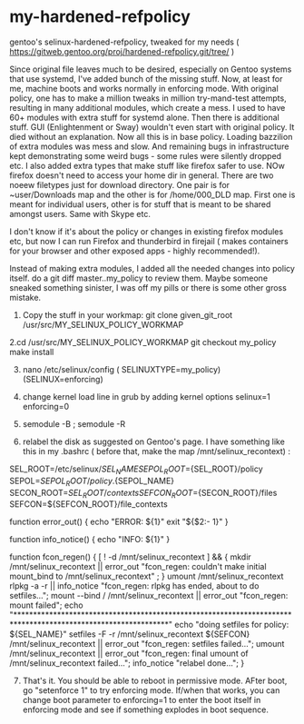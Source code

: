# my-hardened-refpolicy
gentoo's selinux-hardened-refpolicy, tweaked for my needs ( https://gitweb.gentoo.org/proj/hardened-refpolicy.git/tree/ )

Since original file leaves much to be desired, especially on Gentoo systems that use systemd,
I've added bunch of the missing stuff. Now, at least for me, machine boots and works normally 
in enforcing mode. With original policy, one has to make a million tweaks in million try-mand-test attempts,
resulting in many additional modules, which create a mess.
I used to have 60+ modules with extra stuff for systemd alone. Then there is additional stuff. 
GUI (Enlightenment or Sway) wouldn't even start with original policy. It died without an explanation.
Now all this is in base policy. Loading bazzilion of extra modules was mess and slow. And remaining bugs in infrastructure 
kept demonstrating some weird bugs - some rules were silently dropped etc.
I also added extra types that make stuff like firefox safer to use. 
NOw firefox doesn't need to access your home dir in general. There are two noeew filetypes just for download directory.
One pair is for ~user/Downloads map and the other is for /home/000_DLD map. First one is meant for individual users, other
is for stuff that is meant to be shared amongst users. Same  with Skype etc.

I don't know if it's about the policy or changes in existing firefox modules etc, but now I can run Firefox and thunderbird 
in firejail ( makes containers for your browser and other exposed apps - highly recommended!).

Instead of making extra modules, I added all the needed changes into policy itself. do a git diff master..my_policy to review them.
Maybe someone sneaked something sinister, I was off my pills or there is some other gross mistake. 



1. Copy the stuff in your workmap:
git clone given_git_root /usr/src/MY_SELINUX_POLICY_WORKMAP

2.cd /usr/src/MY_SELINUX_POLICY_WORKMAP
git checkout my_policy
make install

3. nano /etc/selinux/config
( SELINUXTYPE=my_policy)
(SELINUX=enforcing)

4. change kernel load line in grub by adding kernel options selinux=1 enforcing=0

5. semodule -B ; semodule -R

6. relabel the disk as suggested on Gentoo's page.
I have something like this in my .bashrc ( before that, make the map /mnt/selinux_recontext) :

SEL_ROOT=/etc/selinux/${SEL_NAME}
SEPOL_ROOT=${SEL_ROOT}/policy
SEPOL=${SEPOL_ROOT}/policy.${SEPOL_NAME}
SECON_ROOT=${SEL_ROOT}/contexts
SEFCON_ROOT=${SECON_ROOT}/files
SEFCON=${SEFCON_ROOT}/file_contexts

function error_out()    {
        echo "ERROR: ${1}"
        exit "${$2:- 1}"
}

function info_notice()  {
        echo "INFO: ${1}"
}

function fcon_regen()   {
        [ ! -d /mnt/selinux_recontext ] && {  mkdir /mnt/selinux_recontext || error_out "fcon_regen: couldn't make initial mount_bind to /mnt/selinux_recontext" ; }
        umount /mnt/selinux_recontext
        rlpkg -a -r || info_notice "fcon_regen: rlpkg has ended, about to do setfiles...";
        mount --bind /  /mnt/selinux_recontext || error_out "fcon_regen: mount failed";
        echo "**************************************************************************************************************"
        echo "doing setfiles for policy: ${SEL_NAME}"
        setfiles -F -r /mnt/selinux_recontext ${SEFCON}  /mnt/selinux_recontext || error_out "fcon_regen: setfiles failed...";
        umount /mnt/selinux_recontext || error_out "fcon_regen: final umount of /mnt/selinux_recontext failed...";
        info_notice "relabel done...";
}

7. That's it. You should be able to reboot in permissive mode. AFter boot, go "setenforce 1" to try enforcing mode.
If/when that works, you can change boot parameter to enforcing=1 to enter the boot itself in enforcing mode and see if 
something explodes in boot sequence.







